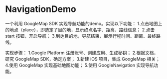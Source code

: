 # NavigationDemo

一个利用 GoogleMap SDK 实现导航功能的demo。实现以下功能：
1.点击地图上的地点（place），即选定了目的地，显示终点名字、距离、路线信息；
2.点击 start 按钮，开启导航；
3.到达目的地，导航结束，展示行程时间、距离、最终路线。

实现步骤：
1.Google Platform 注册账号、创建应用、生成秘钥；
2.根据文档，研究 GoogleMap SDK，确定方案；
3.新建 iOS 项目，集成 GoogleMap 相关；
4.使用 GoogleMap 实现基础地图功能；
5.使用 GoogleNavigation 实现导航功能。





